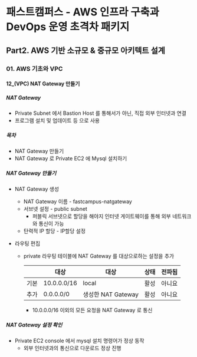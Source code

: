 # 패스트캠퍼스 - AWS 인프라 구축과 DevOps 운영 초격차 패키지

## Part2. AWS 기반 소규모 & 중규모 아키텍트 설계

### 01. AWS 기초와 VPC

#### 12_(VPC) NAT Gateway 만들기



##### NAT Gateway

* Private Subnet 에서 Bastion Host 를 통해서가 아닌, 직접 외부 인터넷과 연결
* 프로그램 설치 및 업데이트 등 으로 사용



##### 목차

* NAT Gateway 만들기
* NAT Gateway 로 Private EC2 에 Mysql 설치하기



##### NAT Gateway 만들기

* NAT Gateway 생성

  * NAT Gateway 이름 - fastcampus-natgateway
  * 서브넷 설정 - public subnet
    * 퍼블릭 서브넷으로 할당을 해야지 인터넷 게이트웨이를 통해 외부 네트워크와 통신이 가능
  * 탄력적 IP 할당 - IP할당 설정

* 라우팅 편집

  * private 라우팅 테이블에 NAT Gateway 를 대상으로하는 설정을 추가

    |      | 대상        | 대상               | 상태 | 전파됨 |
    | ---- | ----------- | ------------------ | ---- | ------ |
    | 기본 | 10.0.0.0/16 | local              | 활성 | 아니요 |
    | 추가 | 0.0.0.0/0   | 생성한 NAT Gateway | 활성 | 아니요 |

    * 10.0.0.0/16 이외의 모든 요청을 NAT Gateway 로 통신





##### NAT Gateway 설정 확인

* Private EC2 console 에서 mysql 설치 명령어가 정상 동작
  * 외부 인터넷과의 통신으로 다운로드 정상 진행